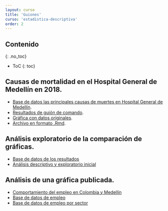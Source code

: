 ```yaml
---
layout: curso
title: 'Guiones'
curso: 'estadistica-descriptiva'
order: 2
---
```


## Contenido
{: .no_toc}

* ToC
{: toc}

## Causas de mortalidad en el Hospital General de Medellín en 2018.

  - [Base de datos las principales causas de muertes en Hospital General de Medellín](./guiones/Primeras_causas_de_mortalidad_general_HGM.csv).
  - [Resultados de guión de comando](./guiones/causas_de_mortalidad_HGM.html).
  - [Gráfica con datos originales](./guiones/causas_de_mortalidad_HGM.png).
  - [Archivo en formato .Rmd](./guiones/causas_de_mortalidad_HGM.Rmd).


## Análisis exploratorio de la comparación de gráficas.

 - [Base de datos de los resultados](./basesdedatos/compara_graficos_farmacias.xlsx)
 - [Análisis descriptivo y exploratorio inicial](./guiones/compara_graficas.html)

## Análisis de una gráfica publicada.

 - [Comportamiento del empleo en Colombia y Medellín](./guiones/desempleo.html)
 - [Base de datos de empleo](./basesdedatos/desempleo.csv)
 - [Base de datos de empleo por sector](./basesdedatos/Empleo_por_sectores.csv)


<!---

## Salario mínimo vs IPC en Colombia.

 - [Análisis Exploratorio](./guiones/salario_minimo.html)
 - [Base de datos](./basesdedatos/salario_minimo_IPC_Colombia.xlsx)

## Inicio de la exploración de la encuesta.

 - [Exploración de variable continua y categórica](./guiones/explora_encuesta.html)
 - [Adiciones a la exploración univariada](./guiones/explora_encuesta2.html)
 - [Base de datos de la encuesta](./basesdedatos/encuesta.xlsx)

## Cálculo de nuevas variables y cruce de variables.

 - [Exploratorio de cruce de variables](./guiones/explora_encuesta3.html)

## Zonas violentas.

 - [Gráfica alternativa a la original publicada.](./guiones/zonas_violentas.html)
 - [Base de datos de las zonas violentas](./basesdedatos/zonas_violentas.xlsx)


## Salvajina ayuda a Hidroituango.

  - [Análisis de gráfica sobre niveles del embalse de Hidroituango.](./guiones/nivel_hidroituango.html)
  - [Código fuente en formato ".Rmd".](./guiones/nivel_hidroituango.Rmd)
  - [Base de datos.](./basesdedatos/nivel_hidroituango.xlsx)
  - [Imágen utilizada en el documento.](./guiones/niveles2.png)


## Accidentalidad en Envigado 2016, 2017 y primer semestres de 2018 (I).

 - [Análisis Exploratorio](./guiones/EDA_check_list.html)

## Caminata

 - [Análisis Exploratorio de frecuencias](./guiones/caminta1.html)

## Accidentalidad en Envigado 2016, 2017 y primer semestres de 2018 (II).

 - [Preguntas a la base de datos](./guiones/consulta_base.html)

## Resultados del las pruebas Saber 11.

 - [Dicionario de datos de las pruebas Saber 11](./guiones/Diccionario Saber11 2014-2 a 2018-2.pdf)
 - [Lectura de los resultados de las pruebas Saber 11](./guiones/00_lee_base_saber_11_2017_02.html)
 - [Lectura de la estimación poblacional](./guiones/00_lee_base_poblacion.html).
 - [Adecuación de las prueba saber 11](./guiones/01_explora_saber11_2017_02.html).
 - [Adecuación para la población](./guiones/01_adecuacion_poblacion.html)
 - [Integración de pruebas Saber 11 y población](./guiones/02_explora_Saber_11_pobla.html)

## Manejo de base de datos.

 - [Manejo de bases de datos](./guiones/manipulacion_bases.html)


## Contenido
{: .no_toc}

* ToC
{: toc}

## Exploratorio inicial de la encuesta de clase

 - [Relación entre posición real y estimada](./codigos/encuesta1.html)
 - [Código en formato ".Rmd"](./codigos/encuesta1.Rmd)

## Exploratorio del porcentaje y del PAPA

 - [Análisis exploratorio del PAPA y los porcentajes estimados y verdaderos](./codigos/encuesta2.html)
 - [Código en ".Rmd"](codigos/encuesta2.Rmd)
 - [Imágen utilizada dentro del el informe](./documentos/clasificacionPAPA.png)

## Cálculo de la edad y uso de barras

 - [Ejemplo de cálculo de edad y uso de barras](./codigos/encuesta3.html)

## Incio exploración de la base de datos de contratación en Antioquia.

En la página [Datos Abiertos](https://www.datos.gov.co/) del gobierno de
colombia bajo el título de
[Contratación Diciembre 2017](https://www.datos.gov.co/Organismos-de-Control/Contratacion-Diciembre-2017/4hcq-jric)
del departamento de Antioquia se tienen 7313 regístros de contratos
auditados por el departamento de Antioquia a diciembre de 2017.

Básicamente corresponde a:
"Reporte Consolidado de Contratación del mes de diciembre de 2017 de las entidades públicas que audita la Contraloria General de Antioquia".

 - [Contratación Diciembre 2017](./basesdedatos/Contratacion_Diciembre_2017.csv)
 - [Exploración y descripción general de la base de datos](./guiones/contratacion1.html)
 - [Manejo de base de datos](./guiones/contratacion2.html)


## Tamaño de muestra

  - Relación de las encuestas electorales para presidente en Colombia 2018 en
  [wikipedia](https://es.wikipedia.org/wiki/Elecciones_presidenciales_de_Colombia_de_2018)
  - [Guión para tamaño de muestra](./guiones/tammuest.html).
  - [Código para estimar tamaño de muestra](./guiones/tammuest.R).


## Comparación del tipo de gráficas.

  - [Análisis de resultados del comparativo de tipos de gráficas](./guiones/farmacias2.html)
  - [Base de datos del ejercicio de farmacias](./basesdedatos/farmacias_encuesta.xlsx)

## Mejora de una gráfica publicada.

  - [Análisis y mejora de una gráfica de El Colombiano](./guiones/graficas2.html)
  - [Base de datos de resultados de la encuesta](./basesdedatos/encuesta_votaciones.xlsx)

## Análisis descriptivo y exploratorio de la población en régimen contributivo 2016.

  - [Enlace a la fuente de la base de datos](https://www.datos.gov.co/Salud-y-Protecci-n-Social/Poblaci-n-del-Regimen-contributivo-del-Municipio-d/26xf-sdd3)
  - [Lectura incial de la base de datos](./guiones/01_lectura_ini.html)
  - [Exploración de la base datos de regimen contributivo](./guiones/02_lectura_proc.html)


## Datos de Anscombe.

 - [Datos de Anscombe](./guiones/anscombe_example.html)


## Interpolación exploratoria y manejo de mapas.

 - [Obtención de mapas](./guiones/obtener_mapa.html)
 - [Interpolación de mapas](./guiones/procesar_mapa1.html)
 - [Datos de altitud de Medellín](./basesdedatos/elevacionMedellin.csv)



## Contenido
{: .no_toc}

* ToC
{: toc}

## Presupuesto de la nación 2017-2018

- [Presupuesto 2017-2018](./guiones/presupuesto_2018_nb.nb.html)
- [Base de datos](./basesdedatos/presupuesto_nacion_2018.xlsx)

## Exploración y estimación del promedio de edad en la encuesta (I).

- [Exploración I](./guiones/explora_encuesta_01.nb.html)
- [Base de datos I](./basesdedatos/talleres_1_2.xlsx)

## Estimación del tamaño de muestra mediante simulación.

 - [Tamaño de muestra](./guiones/tammuest.R)

## Exploración del Promedio Aritmético Ponderado Acumulado (PAPA)

 - [Exploracion II](./guiones/explora_encuesta_02.nb.html)
 - [Base de datos actualizada](./basesdedatos/talleres_1_2_corregido.xlsx)

## Gráfica de "El Colombiano"

 - [Salarios en Colombia (archivo .Rmd)](./guiones/salarios.Rmd)
 - [Salarios en Colombia (archivo .html)](./guiones/salarios.html)
 - [Base de datos de salarios](./guiones/salarios.xlsx)

## Manejo de base de datos.

 - [Estimación de la población para Medellín por rango de edad y división política](./guiones/base_datos.html)
 - [Base de datos](./basesdedatos/Proyecciones_De_Poblaci_n_Medell_n_2016_2020.csv)

## Exploración de algunas variables de la encuesta de cultura

  - [Relación entre conocimiento en cultura y visita a ferias](./guiones/explora_encuesta_03.nb.html)
  - [Base de datos actualizada](./basesdedatos/talleres_1_2_corregido.xlsx)

## Componentes principales y análisis aglomerativo.

 - [Análisis sobre candidatos a monitoría](./guiones/componentesPrincipales.html)
 - [Base de datos de candidatos](./basesdedatos/candidatos.xlsx)

## Atenciones en consulta externa de salud. Medellin 2016.
 - [Enlace para descargar la base de datos](https://www.datos.gov.co/Salud-y-Protecci-n-Social/Atenciones-en-Consulta-Externa-Municipio-de-Medell/huya-zzzg).
 - [Lectura y conversión](./guiones/lectura_y_conversion_salud_medellin.html).
 - [Inicio exploracion](./guiones/salud_medellin.html).


## Lectura de datos del acelerómetro del celular

 - [Exploratorio inicial](./guiones/aceleracion.html)
 - [Camino 1](./basesdedatos/Camino a la oficina Grabaci_n 1.csv)
 - [Camino 2](./basesdedatos/Camino a la oficina 2 Grabaci_n 1.csv)
 - [Camino 3](./basesdedatos/Salida de la un_versidad Grabaci_n 1.csv)

## Procesamiento de varios archivos de aceleración

 - [Manejo de varios archivos de aceleración](./guiones/aceleracion2.html)

--->
